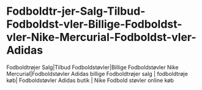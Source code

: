 Fodboldtr-jer-Salg-Tilbud-Fodboldst-vler-Billige-Fodboldst-vler-Nike-Mercurial-Fodboldst-vler-Adidas
====================================================================================================

Fodboldtrøjer Salg|Tilbud Fodboldstøvler|Billige Fodboldstøvler Nike Mercurial|Fodboldstøvler Adidas  billige Fodboldtrøjer salg | fodboldtrøje køb| Fodboldstøvler Adidas butik | Nike Fodbold støvler online køb
